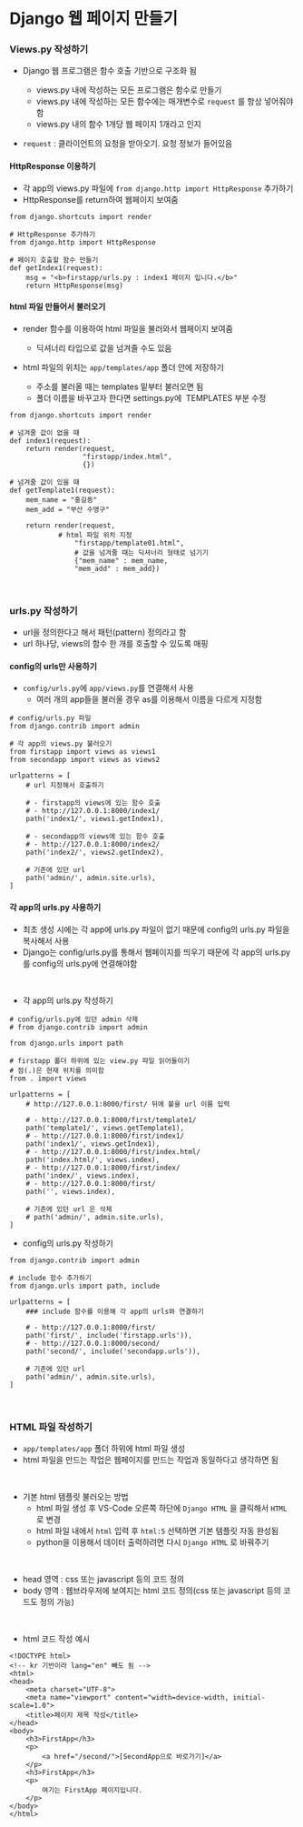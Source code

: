 # Django 웹 페이지 만들기

### Views.py 작성하기

-   Django 웹 프로그램은 함수 호출 기반으로 구조화 됨
    -   views.py 내에 작성하는 모든 프로그램은 함수로 만들기
    -   views.py 내에 작성하는 모든 함수에는 매개변수로 `request` 를 항상 넣어줘야 함
    -   views.py 내의 함수 1개당 웹 페이지 1개라고 인지

-   `request` : 클라이언트의 요청을 받아오기. 요청 정보가 들어있음

#### HttpResponse 이용하기

-   각 app의 views.py 파일에 `from django.http import HttpResponse` 추가하기
-   HttpResponse를 return하여 웹페이지 보여줌

```
from django.shortcuts import render

# HttpResponse 추가하기
from django.http import HttpResponse

# 페이지 호출할 함수 만들기
def getIndex1(request):
	msg = "<b>firstapp/urls.py : index1 페이지 입니다.</b>"
    return HttpResponse(msg)
```

#### html 파일 만들어서 불러오기

-   render 함수를 이용하여 html 파일을 불러와서 웹페이지 보여줌  
    -   딕셔너리 타입으로 값을 넘겨줄 수도 있음

-   html 파일의 위치는 `app/templates/app` 폴더 안에 저장하기
    -   주소를 불러올 때는 templates 밑부터 불러오면 됨
    -   폴더 이름을 바꾸고자 한다면 settings.py에  TEMPLATES 부분 수정

```
from django.shortcuts import render

# 넘겨줄 값이 없을 때
def index1(request):
    return render(request,
                  "firstapp/index.html",
                  {})
                  
# 넘겨줄 값이 있을 때      
def getTemplate1(request):
    mem_name = "홍길동"
    mem_add = "부산 수영구"
    
    return render(request,
    		# html 파일 위치 지정
                "firstapp/template01.html",
                # 값을 넘겨줄 때는 딕셔너리 형태로 넘기기
                {"mem_name" : mem_name,
                "mem_add" : mem_add})
```

<br>

### urls.py 작성하기

-   url을 정의한다고 해서 패턴(pattern) 정의라고 함
-   url 하나당, views의 함수 한 개를 호출할 수 있도록 매핑

#### config의 urls만 사용하기

-   `config/urls.py`에 `app/views.py`를 연결해서 사용
    -   여러 개의 app들을 불러올 경우 as를 이용해서 이름을 다르게 지정함

```
# config/urls.py 파일
from django.contrib import admin

# 각 app의 views.py 불러오기
from firstapp import views as views1
from secondapp import views as views2

urlpatterns = [
    # url 지정해서 호출하기
    
    # - firstapp의 views에 있는 함수 호출
    # - http://127.0.0.1:8000/index1/
    path('index1/', views1.getIndex1),
    
    # - secondapp의 views에 있는 함수 호출
    # - http://127.0.0.1:8000/index2/
    path('index2/', views2.getIndex2),
   
    # 기존에 있던 url
    path('admin/', admin.site.urls),
]
```

#### 각 app의 urls.py 사용하기

-   최초 생성 시에는 각 app에 urls.py 파일이 없기 때문에 config의 urls.py 파일을 복사해서 사용
-   Django는 config/urls.py를 통해서 웹페이지를 띄우기 때문에 각 app의 urls.py를 config의 urls.py에 연결해야함

<br>

-   각 app의 urls.py 작성하기

```
# config/urls.py에 있던 admin 삭제
# from django.contrib import admin

from django.urls import path

# firstapp 폴더 하위에 있는 view.py 파일 읽어들이기
# 점(.)은 현재 위치를 의미함
from . import views

urlpatterns = [
    # http://127.0.0.1:8000/first/ 뒤에 붙을 url 이름 입력
    
    # - http://127.0.0.1:8000/first/template1/
    path('template1/', views.getTemplate1),  
    # - http://127.0.0.1:8000/first/index1/
    path('index1/', views.getIndex1),
    # - http://127.0.0.1:8000/first/index.html/
    path('index.html/', views.index),
    # - http://127.0.0.1:8000/first/index/
    path('index/', views.index),
    # - http://127.0.0.1:8000/first/
    path('', views.index),
    
    # 기존에 있던 url 은 삭제
    # path('admin/', admin.site.urls),
]
```

-   config의 urls.py 작성하기

```
from django.contrib import admin

# include 함수 추가하기
from django.urls import path, include

urlpatterns = [
    ### include 함수를 이용해 각 app의 urls와 연결하기
    
    # - http://127.0.0.1:8000/first/
    path('first/', include('firstapp.urls')),
    # - http://127.0.0.1:8000/second/
    path('second/', include('secondapp.urls')),
    
	# 기존에 있던 url
    path('admin/', admin.site.urls),
]
```

<br>

### HTML 파일 작성하기

-   `app/templates/app` 폴더 하위에 html 파일 생성
-   html 파일을 만드는 작업은 웹페이지를 만드는 작업과 동일하다고 생각하면 됨

<br>

-   기본 html 템플릿 불러오는 방법
    -   html 파일 생성 후 VS-Code 오른쪽 하단에 `Django HTML` 을 클릭해서 `HTML` 로 변경
    -   html 파일 내에서 `html` 입력 후 `html:5` 선택하면 기본 템플릿 자동 완성됨
    -   python을 이용해서 데이터 출력하려면 다시 `Django HTML` 로 바꿔주기

<br>

-   head 영역 : css 또는 javascript 등의 코드 정의
-   body 영역 : 웹브라우저에 보여지는 html 코드 정의(css 또는 javascript 등의 코드도 정의 가능)

<br>

-   html 코드 작성 예시

```
<!DOCTYPE html>
<!-- kr 기반이라 lang="en" 빼도 됨 -->
<html>
<head>
    <meta charset="UTF-8">
    <meta name="viewport" content="width=device-width, initial-scale=1.0">
    <title>페이지 제목 작성</title>
</head>
<body>
    <h3>FirstApp</h3>
    <p>
        <a href="/second/">[SecondApp으로 바로가기]</a>
    </p>
    <h3>FirstApp</h3>
    <p>
        여기는 FirstApp 페이지입니다.
    </p>
</body>
</html>
```
